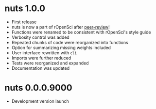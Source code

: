 # nuts 1.0.0

* First release
* nuts is now a part of rOpenSci after [peer-review](https://github.com/ropensci/software-review/issues/623)!
* Functions were renamed to be consistent with rOpenSci's style guide
* Verbosity control was added
* Repeated chunks of code were reorganized into functions
* Option for summarizing missing weights included
* User interface rewritten with `cli`
* Imports were further reduced
* Tests were reorganized and expanded
* Documentation was updated


# nuts 0.0.0.9000

* Development version launch
